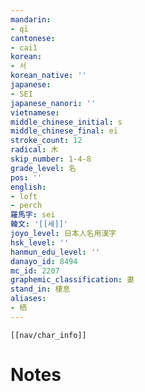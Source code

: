 ```yaml
---
mandarin:
- qī
cantonese:
- cai1
korean:
- 서
korean_native: ''
japanese:
- SEI
japanese_nanori: ''
vietnamese:
middle_chinese_initial: s
middle_chinese_final: ei
stroke_count: 12
radical: 木
skip_number: 1-4-8
grade_level: 名
pos: ''
english:
- loft
- perch
羅馬字: sei
韓文: '[[세]]'
joyo_level: 日本人名用漢字
hsk_level: ''
hanmun_edu_level: ''
danayo_id: 8494
mc_id: 2207
graphemic_classification: 妻
stand_in: 棲息
aliases:
- 栖
---
```

```meta-bind-embed
[[nav/char_info]]
```

# Notes

